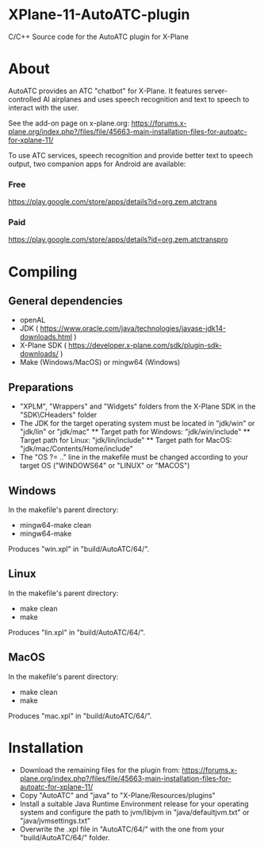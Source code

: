 # XPlane-11-AutoATC-plugin
C/C++ Source code for the AutoATC plugin for X-Plane

# About

AutoATC provides an ATC "chatbot" for X-Plane. It features server-controlled AI airplanes and uses speech recognition and text to speech to interact with the user.

See the add-on page on x-plane.org:
https://forums.x-plane.org/index.php?/files/file/45663-main-installation-files-for-autoatc-for-xplane-11/

To use ATC services, speech recognition and provide better text to speech output, two companion apps for Android are available:
### Free
https://play.google.com/store/apps/details?id=org.zem.atctrans
### Paid
https://play.google.com/store/apps/details?id=org.zem.atctranspro


# Compiling
## General dependencies
* openAL
* JDK ( https://www.oracle.com/java/technologies/javase-jdk14-downloads.html )
* X-Plane SDK ( https://developer.x-plane.com/sdk/plugin-sdk-downloads/ )
* Make (Windows/MacOS) or mingw64 (Windows)

## Preparations
* "XPLM", "Wrappers" and "Widgets" folders from the X-Plane SDK in the "SDK\CHeaders" folder
* The JDK for the target operating system must be located in "jdk/win" or "jdk/lin" or "jdk/mac"
** Target path for Windows: "jdk/win/include"
** Target path for Linux: "jdk/lin/include"
** Target path for MacOS: "jdk/mac/Contents/Home/include"
* The "OS ?= .." line in the makefile must be changed according to your target OS ("WINDOWS64" or "LINUX" or "MACOS")

## Windows
In the makefile's parent directory:
- mingw64-make clean
- mingw64-make

Produces "win.xpl" in "build/AutoATC/64/".

## Linux
In the makefile's parent directory:
- make clean
- make

Produces "lin.xpl" in "build/AutoATC/64/".

## MacOS
In the makefile's parent directory:
- make clean
- make

Produces "mac.xpl" in "build/AutoATC/64/".

# Installation
* Download the remaining files for the plugin from: https://forums.x-plane.org/index.php?/files/file/45663-main-installation-files-for-autoatc-for-xplane-11/
* Copy "AutoATC" and "java" to "X-Plane/Resources/plugins"
* Install a suitable Java Runtime Environment release for your operating system and configure the path to jvm/libjvm in "java/defaultjvm.txt" or "java/jvmsettings.txt"
* Overwrite the .xpl file in "AutoATC/64/" with the one from your "build/AutoATC/64/" folder.
